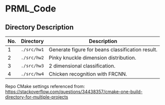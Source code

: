 # PRML_Code

## Directory Description

| No. | Directory       | Description                                      |
| --- | --------------- | ------------------------------------------------ |
| 1   | ```./src/hw1``` | Generate figure for beans classification result. |
| 2   | ```./src/hw2``` | Pinky knuckle dimension distribution.            |
| 3   | ```./src/hw3``` | 2 dimensional classification.                    |
| 4   | ```./src/hw4``` | Chicken recognition with FRCNN.                  |

Repo CMake settings referenced from: <https://stackoverflow.com/questions/34438357/cmake-one-build-directory-for-multiple-projects>
